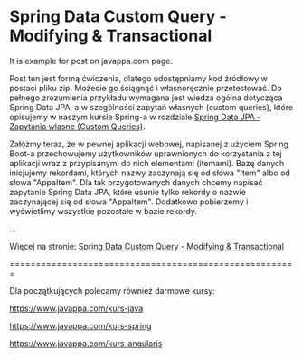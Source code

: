 # Spring Data Custom Query - Modifying & Transactional
It is example for post on javappa.com page.

Post ten jest formą ćwiczenia, dlatego udostępniamy kod źródłowy w postaci pliku zip. 
Możecie go ściągnąć i własnoręcznie przetestować. 
Do pełnego zrozumienia przykładu wymagana jest wiedza ogólna dotycząca Spring Data JPA, 
a w szególności zapytań własnych (custom queries), które opisujemy w naszym kursie Spring-a 
w rozdziale <a href="https://www.javappa.com/kurs-spring/spring-data-jpa-zapytania-wlasne" target="_blank">Spring Data JPA - Zapytania wlasne (Custom Queries)</a>.

Załóżmy teraz, że w pewnej aplikacji webowej, napisanej z użyciem Spring Boot-a przechowujemy 
użytkowników uprawnionych do korzystania z tej aplikacji wraz z przypisanymi do nich elementami (itemami). 
Bazę danych inicjujemy rekordami, których nazwy zaczynają się od słowa "Item" albo od słowa "AppaItem". 
Dla tak przygotowanych danych chcemy napisać zapytanie Spring Data JPA, które usunie tylko rekordy 
o nazwie zaczynającej się od słowa "AppaItem". Dodatkowo pobierzemy i wyświetlimy wszystkie pozostałe w bazie rekordy.

...

Więcej na stronie: <a href="https://www.javappa.com/blog/backend/spring-data-custom-query-modifying-and-transactional" target="_blank">Spring Data Custom Query - Modifying & Transactional</a>


=======================================================

Dla początkujących polecamy również darmowe kursy:

https://www.javappa.com/kurs-java

https://www.javappa.com/kurs-spring

https://www.javappa.com/kurs-angularjs
